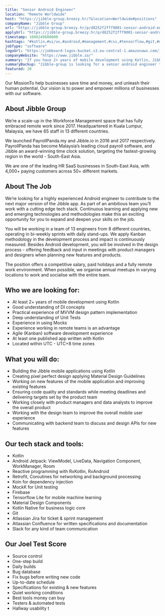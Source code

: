 ```yaml
---
title: "Senior Android Engineer"
location: "Remote Worldwide"
host: "https://jibble-group.breezy.hr/?&location=Worldwide#positions"
companyName: "Jibble Group"
url: "https://jibble-group.breezy.hr/p/d8252f2fff9001-senior-android-engineer"
applyUrl: "https://jibble-group.breezy.hr/p/d8252f2fff9001-senior-android-engineer/apply"
timestamp: 1608249600000
hashtags: "#kotlin,#ui/ux,#android,#management,#css,#tensorflow,#git,#operations,#marketing,#firebase"
jobType: "software"
logoUrl: "https://jobboard-logos-bucket.s3.eu-central-1.amazonaws.com/jibble-group"
companyWebsite: "https://www.jibble.io/"
summary: "If you have 2+ years of mobile development using Kotlin, Jibble Group is looking for someone with your skillset."
summaryBackup: "Jibble-group is looking for a senior android engineer that has experience in: #kotlin, #ui/ux, #android."
featured: 20
---
```


Our MissionTo help businesses save time and money, and unleash their human potential. Our vision is to power and empower millions of businesses with our software.

## About Jibble Group

We’re a scale-up in the Workforce Management space that has fully embraced remote work since 2017. Headquartered in Kuala Lumpur, Malaysia, we have 65 staff in 13 different countries.

We launched PayrollPanda.my and Jibble.io in 2016 and 2017 respectively. PayrollPanda has become Malaysia’s leading cloud payroll software, and Jibble an award-winning time clock solution, targeting the fastest-growing region in the world - South-East Asia.

We are one of the leading HR SaaS businesses in South-East Asia, with 4,000+ paying customers across 50+ different markets.

## About The Job

We’re looking for a highly experienced Android engineer to contribute to the next major version of the Jibble app. As part of an ambitious team you’ll work with a cutting edge tech stack. Continuous learning and applying new and emerging technologies and methodologies make this an exciting opportunity for you to expand and deepen your skills on the job.

You will be working in a team of 13 engineers from 8 different countries, operating in bi-weekly sprints with daily stand-ups. We apply Kanban methodology in the development process and impact is continuously measured. Besides Android development, you will be involved in the design process - offering feedback and input in meetings with product managers and designers when planning new features and products.

The position offers a competitive salary, paid holidays and a fully remote work environment. When possible, we organise annual meetups in varying locations to work and socialise with the entire team.

## Who we are looking for:

*   At least 2+ years of mobile development using Kotlin
*   Good understanding of DI concepts
*   Practical experience of MVVM design pattern implementation
*   Deep understanding of Unit Tests
*   Experience in using Mocks
*   Experience working in remote teams is an advantage
*   Agile (Kanban) software development experience
*   At least one published app written with Kotlin
*   Located within UTC - UTC+8 time zones

## What you will do:

*   Building the Jibble mobile applications using Kotlin
*   Creating pixel perfect design applying Material Design Guidelines
*   Working on new features of the mobile application and improving existing features
*   Ensuring code quality and standards while meeting deadlines and delivering targets set by the product team
*   Working closely with product managers and data analysts to improve the overall product
*   Working with the design team to improve the overall mobile user experience
*   Communicating with backend team to discuss and design APIs for new features

## Our tech stack and tools:

*   Kotlin
*   Android Jetpack: ViewModel, LiveData, Navigation Component, WorkManager, Room
*   Reactive programming with RxKotlin, RxAndroid
*   Retrofit, Coroutines for networking and background processing
*   Koin for dependency injection
*   MockK for Unit testing
*   Firebase
*   Tensorflow Lite for mobile machine learning
*   Material Design Components
*   Kotlin Native for business logic core
*   Git
*   Atlassian Jira for ticket & sprint management
*   Atlassian Confluence for written specifications and documentation
*   Slack for any kind of team communication

## Our Joel Test Score

*   Source control
*   One-step build
*   Daily builds
*   Bug database
*   Fix bugs before writing new code
*   Up-to-date schedule
*   Specifications for existing & new features
*   Quiet working conditions
*   Best tools money can buy
*   Testers & automated tests
*   Hallway usability t
